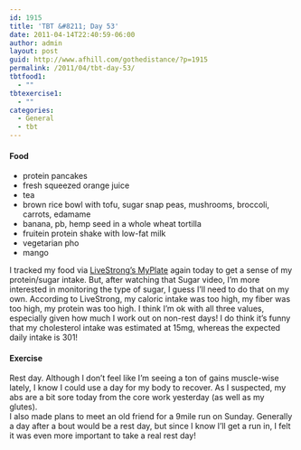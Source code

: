 ```yaml
---
id: 1915
title: 'TBT &#8211; Day 53'
date: 2011-04-14T22:40:59-06:00
author: admin
layout: post
guid: http://www.afhill.com/gothedistance/?p=1915
permalink: /2011/04/tbt-day-53/
tbtfood1:
  - ""
tbtexercise1:
  - ""
categories:
  - General
  - tbt
---
```

#### Food

  * protein pancakes
  * fresh squeezed orange juice
  * tea
  * brown rice bowl with tofu, sugar snap peas, mushrooms, broccoli, carrots, edamame
  * banana, pb, hemp seed in a whole wheat tortilla
  * fruitein protein shake with low-fat milk
  * vegetarian pho
  * mango

I tracked my food via [LiveStrong&#8217;s MyPlate](http://www.livestrong.com/myplate/2011-04-14/) again today to get a sense of my protein/sugar intake. But, after watching that Sugar video, I&#8217;m more interested in monitoring the type of sugar, I guess I&#8217;ll need to do that on my own. According to LiveStrong, my caloric intake was too high, my fiber was too high, my protein was too high. I think I&#8217;m ok with all three values, especially given how much I work out on non-rest days! I do think it&#8217;s funny that my cholesterol intake was estimated at 15mg, whereas the expected daily intake is 301!

#### Exercise

Rest day. Although I don&#8217;t feel like I&#8217;m seeing a ton of gains muscle-wise lately, I know I could use a day for my body to recover. As I suspected, my abs are a bit sore today from the core work yesterday (as well as my glutes).  
I also made plans to meet an old friend for a 9mile run on Sunday. Generally a day after a bout would be a rest day, but since I know I&#8217;ll get a run in, I felt it was even more important to take a real rest day!
